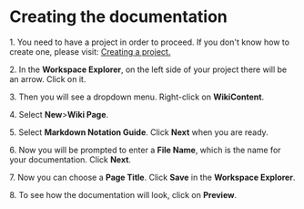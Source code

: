<h1>Creating the documentation</h1>
<p>1. You need to have a project in order to proceed. If you don't know how to create one, please visit: <a href="https://github.com/dirigiblelabs/curriculum/blob/master/BorislavTodorov/Documentation/Creating%20a%20project.md">Creating a project.</a></p>
<p>2. In the <b>Workspace Explorer</b>, on the left side of your project there will be an arrow. Click on it.</p>
<p>3. Then you will see a dropdown menu. Right-click on <b>WikiContent</b>.</p>
<p>4. Select <b>New</b>><b>Wiki Page</b>.</p>
<p>5. Select <b>Markdown Notation Guide</b>. Click <b>Next</b> when you are ready.</p>
<p>6. Now you will be prompted to enter a <b>File Name</b>, which is the name for your documentation. Click <b>Next</b>.</p>
<p>7. Now you can choose a <b>Page Title</b>. Click <b>Save</b> in the <b>Workspace Explorer</b>.</p>
<p>8. To see how the documentation will look, click on <b>Preview</b>.</p>

